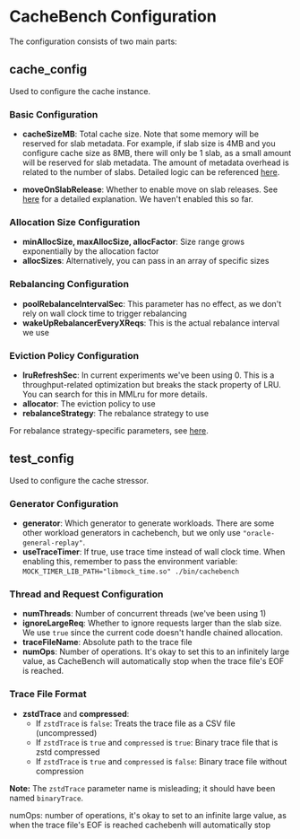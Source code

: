 # CacheBench Configuration

The configuration consists of two main parts:

## cache_config
Used to configure the cache instance.

### Basic Configuration
- **cacheSizeMB**: Total cache size. Note that some memory will be reserved for slab metadata. For example, if slab size is 4MB and you configure cache size as 8MB, there will only be 1 slab, as a small amount will be reserved for slab metadata. The amount of metadata overhead is related to the number of slabs. Detailed logic can be referenced [here](https://github.com/eth-easl/slab-rebalance-bench/blob/59e5160dc3fb9031722cedddebf0a072110f9388/exp/prepare_exp_configs/gen_demo_config.py#L137).

- **moveOnSlabRelease**: Whether to enable move on slab releases. See [here](https://cachelib.org/docs/Cache_Library_Architecture_Guide/slab_rebalancing#3-how-do-we-maintain-strict-lru-ordering) for a detailed explanation. We haven't enabled this so far.

### Allocation Size Configuration
- **minAllocSize, maxAllocSize, allocFactor**: Size range grows exponentially by the allocation factor
- **allocSizes**: Alternatively, you can pass in an array of specific sizes

### Rebalancing Configuration
- **poolRebalanceIntervalSec**: This parameter has no effect, as we don't rely on wall clock time to trigger rebalancing
- **wakeUpRebalancerEveryXReqs**: This is the actual rebalance interval we use

### Eviction Policy Configuration
- **lruRefreshSec**: In current experiments we've been using 0. This is a throughput-related optimization but breaks the stack property of LRU. You can search for this in MMLru for more details.
- **allocator**: The eviction policy to use
- **rebalanceStrategy**: The rebalance strategy to use

For rebalance strategy-specific parameters, see [here](https://github.com/eth-easl/CacheLib/blob/da2dcafd0601fa104a24bd07dae0bb0720001fcb/cachelib/cachebench/util/CacheConfig.cpp#L196).

## test_config
Used to configure the cache stressor.

### Generator Configuration
- **generator**: Which generator to generate workloads. There are some other workload generators in cachebench, but we only use `"oracle-general-replay"`.
- **useTraceTimer**: If true, use trace time instead of wall clock time. When enabling this, remember to pass the environment variable: `MOCK_TIMER_LIB_PATH="libmock_time.so" ./bin/cachebench`

### Thread and Request Configuration
- **numThreads**: Number of concurrent threads (we've been using 1)
- **ignoreLargeReq**: Whether to ignore requests larger than the slab size. We use `true` since the current code doesn't handle chained allocation.
- **traceFileName**: Absolute path to the trace file
- **numOps**: Number of operations. It's okay to set this to an infinitely large value, as CacheBench will automatically stop when the trace file's EOF is reached.

### Trace File Format
- **zstdTrace** and **compressed**:
  - If `zstdTrace` is `false`: Treats the trace file as a CSV file (uncompressed)
  - If `zstdTrace` is `true` and `compressed` is `true`: Binary trace file that is zstd compressed
  - If `zstdTrace` is `true` and `compressed` is `false`: Binary trace file without compression

**Note:** The `zstdTrace` parameter name is misleading; it should have been named `binaryTrace`.

numOps: number of operations, it's okay to set to an infinite large value, as when the trace file's EOF is reached cachebenh will automatically stop
